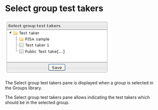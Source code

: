 <!--
author:
    - 'Jérôme Bogaerts'
created_at: '2012-04-03 15:26:45'
updated_at: '2013-03-13 13:57:50'
tags:
    - 'Manage Groups'
-->

Select group test takers
========================

![](../resources/groups-selectgrouptesttakers.png)

The Select group test takers pane is displayed when a group is selected in the Groups library.<br/>

The Select group test takers pane allows indicating the test takers which should be in the selected group.


